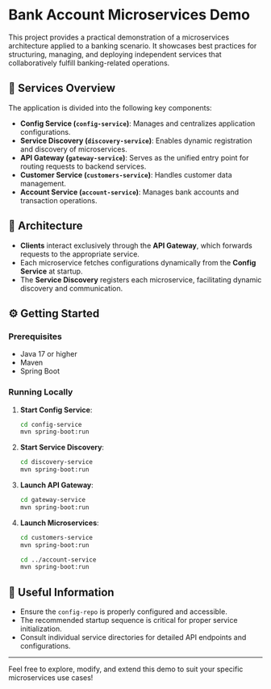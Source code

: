 # Bank Account Microservices Demo

This project provides a practical demonstration of a microservices architecture applied to a banking scenario. It showcases best practices for structuring, managing, and deploying independent services that collaboratively fulfill banking-related operations.

## 📌 Services Overview

The application is divided into the following key components:

- **Config Service (`config-service`)**: Manages and centralizes application configurations.
- **Service Discovery (`discovery-service`)**: Enables dynamic registration and discovery of microservices.
- **API Gateway (`gateway-service`)**: Serves as the unified entry point for routing requests to backend services.
- **Customer Service (`customers-service`)**: Handles customer data management.
- **Account Service (`account-service`)**: Manages bank accounts and transaction operations.

## 🚀 Architecture

- **Clients** interact exclusively through the **API Gateway**, which forwards requests to the appropriate service.
- Each microservice fetches configurations dynamically from the **Config Service** at startup.
- The **Service Discovery** registers each microservice, facilitating dynamic discovery and communication.

## ⚙️ Getting Started

### Prerequisites

- Java 17 or higher
- Maven
- Spring Boot

### Running Locally

1. **Start Config Service**:
   ```bash
   cd config-service
   mvn spring-boot:run
   ```

2. **Start Service Discovery**:
   ```bash
   cd discovery-service
   mvn spring-boot:run
   ```

3. **Launch API Gateway**:
   ```bash
   cd gateway-service
   mvn spring-boot:run
   ```

4. **Launch Microservices**:
   ```bash
   cd customers-service
   mvn spring-boot:run

   cd ../account-service
   mvn spring-boot:run
   ```

## 🔗 Useful Information

- Ensure the `config-repo` is properly configured and accessible.
- The recommended startup sequence is critical for proper service initialization.
- Consult individual service directories for detailed API endpoints and configurations.

---

Feel free to explore, modify, and extend this demo to suit your specific microservices use cases!

